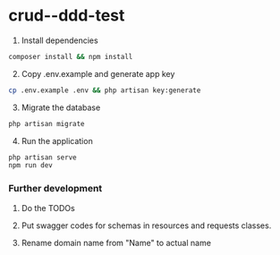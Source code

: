 # crud--ddd-test

1. Install dependencies

```bash
composer install && npm install
```

2. Copy .env.example and generate app key

```bash
cp .env.example .env && php artisan key:generate
```

3. Migrate the database

```bash
php artisan migrate
```

4. Run the application

```bash
php artisan serve
npm run dev
```



### Further development
1. Do the TODOs

2. Put swagger codes for schemas in resources and requests classes.

3. Rename domain name from "Name" to actual name
